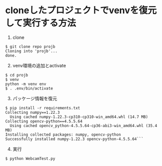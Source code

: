 # cloneしたプロジェクトでvenvを復元して実行する方法

1.  clone
```
$ git clone repo projb
Cloning into 'projb'...
done.
```
2.  venv環境の追加とactivate
```
$ cd projb
$ venv
python -m venv env
$ . .env/bin/activate
```
3. パッケージ情報を復元
```
$ pip install -r requirements.txt
Collecting numpy==1.22.3
  Using cached numpy-1.22.3-cp310-cp310-win_amd64.whl (14.7 MB)
Collecting opencv-python==4.5.5.64
  Using cached opencv_python-4.5.5.64-cp36-abi3-win_amd64.whl (35.4 MB)
Installing collected packages: numpy, opencv-python
Successfully installed numpy-1.22.3 opencv-python-4.5.5.64```
```

4. 実行
```
$ python WebcamTest.py
```

